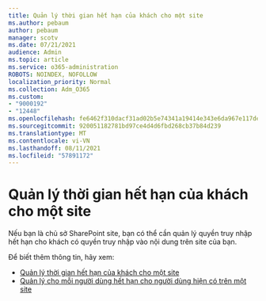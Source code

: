 ```yaml
---
title: Quản lý thời gian hết hạn của khách cho một site
ms.author: pebaum
author: pebaum
manager: scotv
ms.date: 07/21/2021
audience: Admin
ms.topic: article
ms.service: o365-administration
ROBOTS: NOINDEX, NOFOLLOW
localization_priority: Normal
ms.collection: Adm_O365
ms.custom:
- "9000192"
- "12448"
ms.openlocfilehash: fe6462f310dacf31ad02b5e74341a19414e343e6da967e117de6789d569b0caa
ms.sourcegitcommit: 920051182781bd97ce4d4d6fbd268cb37b84d239
ms.translationtype: MT
ms.contentlocale: vi-VN
ms.lasthandoff: 08/11/2021
ms.locfileid: "57891172"
---
```

# <a name="manage-guest-expiration-for-a-site"></a>Quản lý thời gian hết hạn của khách cho một site

Nếu bạn là chủ sở SharePoint site, bạn có thể cần quản lý quyền truy nhập hết hạn cho khách có quyền truy nhập vào nội dung trên site của bạn.

Để biết thêm thông tin, hãy xem:

- [Quản lý thời gian hết hạn của khách cho một site](https://support.microsoft.com/office/manage-guest-expiration-for-a-site-25bee24f-42ad-4ee8-8402-4186eed74dea)
- [Quản lý cho mỗi người dùng hết hạn cho người dùng hiện có trên một site](https://docs.microsoft.com/sharepoint/dev/solution-guidance/manage-user-sharing-expiration)